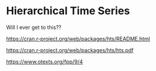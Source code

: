 Hierarchical Time Series
========================

Will I ever get to this??

https://cran.r-project.org/web/packages/hts/README.html

https://cran.r-project.org/web/packages/hts/hts.pdf

https://www.otexts.org/fpp/9/4